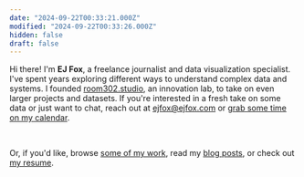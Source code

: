 ```yaml
---
date: "2024-09-22T00:33:21.000Z"
modified: "2024-09-22T00:33:26.000Z"
hidden: false
draft: false
---
```

Hi there! I'm **EJ Fox**, a freelance journalist and data visualization specialist. I've spent years exploring different ways to understand complex data and systems. I founded [room302.studio](http://room302.studio), an innovation lab, to take on even larger projects and datasets. If you're interested in a fresh take on some data or just want to chat, reach out at [ejfox@ejfox.com](mailto:ejfox@ejfox.com) or [grab some time on my calendar](/calendar).

<br />

Or, if you'd like, browse [some of my work](/projects), read my [blog posts](/blog), or check out [my resume](http://ejfox.com/resume.pdf).